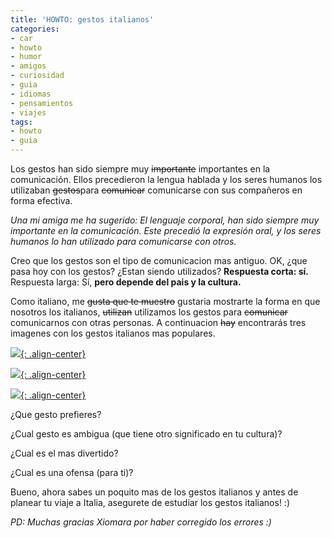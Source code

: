 ```yaml
---
title: 'HOWTO: gestos italianos'
categories:
- car
- howto
- humor
- amigos
- curiosidad
- guia
- idiomas
- pensamientos
- viajes
tags:
- howto
- guia
---
```

Los gestos han sido siempre muy ~~importante~~ importantes en la comunicación.
Ellos precedieron la lengua hablada y los seres humanos los utilizaban
~~gestos~~para ~~comunicar~~ comunicarse con sus compañeros en forma efectiva.

_Una mi amiga me ha sugerido: El lenguaje corporal, han sido siempre muy
importante en la comunicación. Este precedió la expresión oral, y los seres
humanos lo han utilizado para comunicarse con otros._

Creo que los gestos son el tipo de comunicacion mas antiguo. OK, ¿que pasa hoy
con los gestos? ¿Estan siendo utilizados? **Respuesta corta: sí.** Respuesta
larga: Sí, **pero depende del pais y la cultura.**

Como italiano, me ~~gusta que te muestro~~ gustaria mostrarte la forma en que
nosotros los italianos, ~~utilizan~~ utilizamos los gestos para ~~comunicar~~
comunicarnos con otras personas. A continuacion ~~hay~~ encontrarás tres
imagenes con los gestos italianos mas populares.

[![]({{site.url}}/images/italian-gestures-1.jpg){: .align-center}]({{site.url}}/images/italian-gestures-1.jpg)

[![]({{site.url}}/images/italian-gestures-2.jpg){: .align-center}]({{site.url}}/images/italian-gestures-2.jpg)

[![]({{site.url}}/images/italian-gestures-3.jpg){: .align-center}]({{site.url}}/images/italian-gestures-3.jpg)

¿Que gesto prefieres?

¿Cual gesto es ambigua (que tiene otro significado en tu cultura)?

¿Cual es el mas divertido?

¿Cual es una ofensa (para ti)?

Bueno, ahora sabes un poquito mas de los gestos italianos y antes de planear tu
viaje a Italia, asegurete de estudiar los gestos italianos! :)

_PD: Muchas gracias Xiomara por haber corregido los errores :)_
